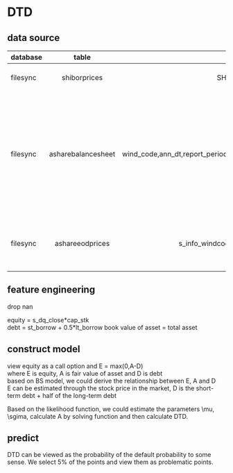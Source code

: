 # DTD

## data source

| database | table | item | decription |
|:------------- |:---------------:| :-------------:| :-------------:|
| filesync      |shiborprices     | SHIBOR3M.IR | 3 month shibor rate
| filesync      |asharebalancesheet |wind_code,ann_dt,report_period,tot_assets,cap_stk,st_borrow,lt_borrow | equity code, announce date, report period, total assets, capital stock, short term borrow, long term borrow
| filesync      |ashareeodprices    |s_info_windcode,trade_dt,s_dq_close | equity code, trade date, close price

## feature engineering
drop nan

equity = s_dq_close\*cap_stk </br>
debt = st_borrow + 0.5\*lt_borrow
book value of asset = total asset

## construct model

view equity as a call option and E = max(0,A-D) </br>
where E is equity, A is fair value of asset and D is debt </br>
based on BS model, we could derive the relationship between E, A and D </br>
E can be estimated through the stock price in the market, D is the short-term debt + half of the long-term debt </br>

Based on the likelihood function, we could estimate the parameters \mu, \sgima, calculate A by solving function and then calculate DTD. 

## predict

DTD can be viewed as the probability of the default probability to some sense. We select 5% of the points and view them as problematic points.



